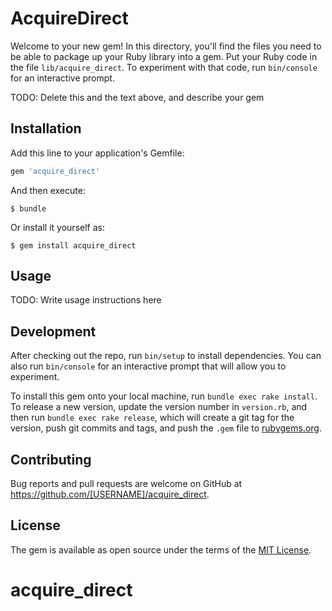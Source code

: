 # AcquireDirect

Welcome to your new gem! In this directory, you'll find the files you need to be able to package up your Ruby library into a gem. Put your Ruby code in the file `lib/acquire_direct`. To experiment with that code, run `bin/console` for an interactive prompt.

TODO: Delete this and the text above, and describe your gem

## Installation

Add this line to your application's Gemfile:

```ruby
gem 'acquire_direct'
```

And then execute:

    $ bundle

Or install it yourself as:

    $ gem install acquire_direct

## Usage

TODO: Write usage instructions here

## Development

After checking out the repo, run `bin/setup` to install dependencies. You can also run `bin/console` for an interactive prompt that will allow you to experiment.

To install this gem onto your local machine, run `bundle exec rake install`. To release a new version, update the version number in `version.rb`, and then run `bundle exec rake release`, which will create a git tag for the version, push git commits and tags, and push the `.gem` file to [rubygems.org](https://rubygems.org).

## Contributing

Bug reports and pull requests are welcome on GitHub at https://github.com/[USERNAME]/acquire_direct.

## License

The gem is available as open source under the terms of the [MIT License](https://opensource.org/licenses/MIT).
# acquire_direct
